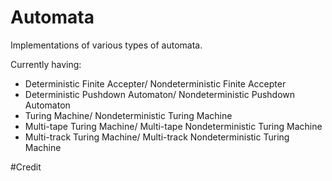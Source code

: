 # Automata
Implementations of various types of automata.

Currently having:
- Deterministic Finite Accepter/ Nondeterministic Finite Accepter
- Deterministic Pushdown Automaton/ Nondeterministic Pushdown Automaton
- Turing Machine/ Nondeterministic Turing Machine
- Multi-tape Turing Machine/ Multi-tape Nondeterministic Turing Machine
- Multi-track Turing Machine/ Multi-track Nondeterministic Turing Machine

#Credit